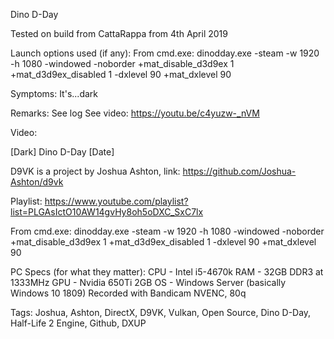 Dino D-Day

Tested on build from CattaRappa from 4th April 2019

Launch options used (if any):
From cmd.exe:
dinodday.exe -steam -w 1920 -h 1080 -windowed -noborder +mat_disable_d3d9ex 1 +mat_d3d9ex_disabled 1 -dxlevel 90 +mat_dxlevel 90

Symptoms:
It's...dark

Remarks:
See log
See video:
https://youtu.be/c4yuzw-_nVM


Video:

[Dark] Dino D-Day [Date]

D9VK is a project by Joshua Ashton, link:
https://github.com/Joshua-Ashton/d9vk

Playlist:
https://www.youtube.com/playlist?list=PLGAsIctO10AW14gvHy8oh5oDXC_SxC7lx

From cmd.exe:
dinodday.exe -steam -w 1920 -h 1080 -windowed -noborder +mat_disable_d3d9ex 1 +mat_d3d9ex_disabled 1 -dxlevel 90 +mat_dxlevel 90

PC Specs (for what they matter):
CPU - Intel i5-4670k
RAM - 32GB DDR3 at 1333MHz
GPU - Nvidia 650Ti 2GB
OS - Windows Server (basically Windows 10 1809)
Recorded with Bandicam NVENC, 80q


Tags:
Joshua, Ashton, DirectX, D9VK, Vulkan, Open Source, Dino D-Day, Half-Life 2 Engine, Github, DXUP
